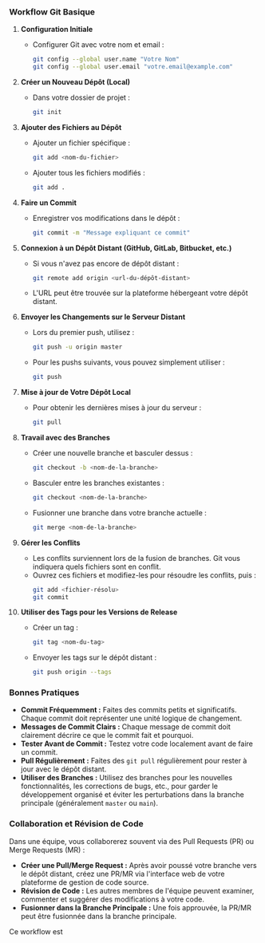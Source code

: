

### **Workflow Git Basique**

1. **Configuration Initiale**
   - Configurer Git avec votre nom et email :
     ```bash
     git config --global user.name "Votre Nom"
     git config --global user.email "votre.email@example.com"
     ```

2. **Créer un Nouveau Dépôt (Local)**
   - Dans votre dossier de projet :
     ```bash
     git init
     ```

3. **Ajouter des Fichiers au Dépôt**
   - Ajouter un fichier spécifique :
     ```bash
     git add <nom-du-fichier>
     ```
   - Ajouter tous les fichiers modifiés :
     ```bash
     git add .
     ```

4. **Faire un Commit**
   - Enregistrer vos modifications dans le dépôt :
     ```bash
     git commit -m "Message expliquant ce commit"
     ```

5. **Connexion à un Dépôt Distant (GitHub, GitLab, Bitbucket, etc.)**
   - Si vous n'avez pas encore de dépôt distant :
     ```bash
     git remote add origin <url-du-dépôt-distant>
     ```
   - L'URL peut être trouvée sur la plateforme hébergeant votre dépôt distant.

6. **Envoyer les Changements sur le Serveur Distant**
   - Lors du premier push, utilisez :
     ```bash
     git push -u origin master
     ```
   - Pour les pushs suivants, vous pouvez simplement utiliser :
     ```bash
     git push
     ```

7. **Mise à jour de Votre Dépôt Local**
   - Pour obtenir les dernières mises à jour du serveur :
     ```bash
     git pull
     ```

8. **Travail avec des Branches**
   - Créer une nouvelle branche et basculer dessus :
     ```bash
     git checkout -b <nom-de-la-branche>
     ```
   - Basculer entre les branches existantes :
     ```bash
     git checkout <nom-de-la-branche>
     ```
   - Fusionner une branche dans votre branche actuelle :
     ```bash
     git merge <nom-de-la-branche>
     ```

9. **Gérer les Conflits**
   - Les conflits surviennent lors de la fusion de branches. Git vous indiquera quels fichiers sont en conflit.
   - Ouvrez ces fichiers et modifiez-les pour résoudre les conflits, puis :
     ```bash
     git add <fichier-résolu>
     git commit
     ```

10. **Utiliser des Tags pour les Versions de Release**
    - Créer un tag :
      ```bash
      git tag <nom-du-tag>
      ```
    - Envoyer les tags sur le dépôt distant :
      ```bash
      git push origin --tags
      ```

### **Bonnes Pratiques**

- **Commit Fréquemment :** Faites des commits petits et significatifs. Chaque commit doit représenter une unité logique de changement.
- **Messages de Commit Clairs :** Chaque message de commit doit clairement décrire ce que le commit fait et pourquoi.
- **Tester Avant de Commit :** Testez votre code localement avant de faire un commit.
- **Pull Régulièrement :** Faites des `git pull` régulièrement pour rester à jour avec le dépôt distant.
- **Utiliser des Branches :** Utilisez des branches pour les nouvelles fonctionnalités, les corrections de bugs, etc., pour garder le développement organisé et éviter les perturbations dans la branche principale (généralement `master` ou `main`).

### **Collaboration et Révision de Code**

Dans une équipe, vous collaborerez souvent via des Pull Requests (PR) ou Merge Requests (MR) :

- **Créer une Pull/Merge Request :** Après avoir poussé votre branche vers le dépôt distant, créez une PR/MR via l'interface web de votre plateforme de gestion de code source.
- **Révision de Code :** Les autres membres de l'équipe peuvent examiner, commenter et suggérer des modifications à votre code.
- **Fusionner dans la Branche Principale :** Une fois approuvée, la PR/MR peut être fusionnée dans la branche principale.

Ce workflow est